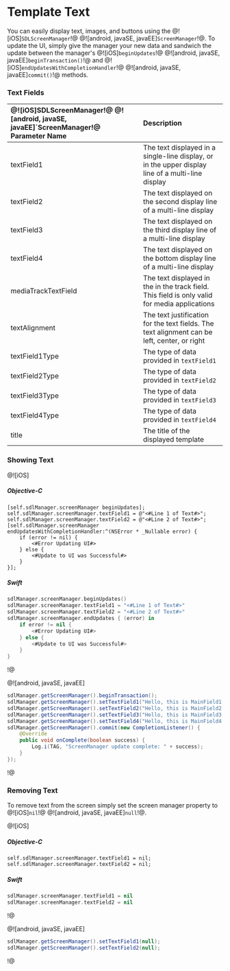 # Template Text
You can easily display text, images, and buttons using the  @![iOS]`SDLScreenManager`!@ @![android, javaSE, javaEE]`ScreenManager`!@. To update the UI, simply give the manager your new data and sandwich the update between the manager's @![iOS]`beginUpdates`!@ @![android, javaSE, javaEE]`beginTransaction()`!@ and @![iOS]`endUpdatesWithCompletionHandler`!@ @![android, javaSE, javaEE]`commit()`!@ methods.

### Text Fields
| @![iOS]SDLScreenManager!@ @![android, javaSE, javaEE]`ScreenManager!@ Parameter Name | Description |
|:--------------------------------------------|:--------------|
| textField1 | The text displayed in a single-line display, or in the upper display line of a multi-line display |
| textField2 | The text displayed on the second display line of a multi-line display |
| textField3 | The text displayed on the third display line of a multi-line display |
| textField4 | The text displayed on the bottom display line of a multi-line display |
| mediaTrackTextField | The text displayed in the in the track field. This field is only valid for media applications |
| textAlignment | The text justification for the text fields. The text alignment can be left, center, or right  |
| textField1Type | The type of data provided in `textField1` |
| textField2Type | The type of data provided in `textField2` |
| textField3Type | The type of data provided in `textField3` |
| textField4Type | The type of data provided in `textField4` |
| title | The title of the displayed template |

### Showing Text
@![iOS]
##### Objective-C
```objc
[self.sdlManager.screenManager beginUpdates];
self.sdlManager.screenManager.textField1 = @"<#Line 1 of Text#>";
self.sdlManager.screenManager.textField2 = @"<#Line 2 of Text#>";
[self.sdlManager.screenManager endUpdatesWithCompletionHandler:^(NSError * _Nullable error) {
    if (error != nil) {
        <#Error Updating UI#>
    } else {
        <#Update to UI was Successful#>
    }
}];
```

##### Swift
```swift
sdlManager.screenManager.beginUpdates()
sdlManager.screenManager.textField1 = "<#Line 1 of Text#>"
sdlManager.screenManager.textField2 = "<#Line 2 of Text#>"
sdlManager.screenManager.endUpdates { (error) in
    if error != nil {
        <#Error Updating UI#>
    } else {
        <#Update to UI was Successful#>
    }
}
```
!@

@![android, javaSE, javaEE]

```java
sdlManager.getScreenManager().beginTransaction();
sdlManager.getScreenManager().setTextField1("Hello, this is MainField1.");
sdlManager.getScreenManager().setTextField2("Hello, this is MainField2.");
sdlManager.getScreenManager().setTextField3("Hello, this is MainField3.");
sdlManager.getScreenManager().setTextField4("Hello, this is MainField4.");
sdlManager.getScreenManager().commit(new CompletionListener() {
	@Override
	public void onComplete(boolean success) {
		Log.i(TAG, "ScreenManager update complete: " + success);
	}
});
```
!@

### Removing Text
To remove text from the screen simply set the screen manager property to @![iOS]`nil`!@ @![android, javaSE, javaEE]`null`!@.

@![iOS]
##### Objective-C
```objc
self.sdlManager.screenManager.textField1 = nil;
self.sdlManager.screenManager.textField2 = nil;
```

##### Swift
```swift
sdlManager.screenManager.textField1 = nil
sdlManager.screenManager.textField2 = nil
```
!@

@![android, javaSE, javaEE]
```java
sdlManager.getScreenManager().setTextField1(null);
sdlManager.getScreenManager().setTextField2(null);
```
!@